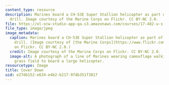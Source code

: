 ```yaml
---
content_type: resource
description: Marines board a CH-53E Super Stallion helicopter as part of a training
  drill. Image courtesy of the Marine Corps on Flickr. CC BY-NC 2.0.
file: https://ol-ocw-studio-app-qa.s3.amazonaws.com/courses/17-482-u-s-military-power-spring-2015/e27db152e634e4b2b21797db351f3817_17-482s15.jpg
file_type: image/jpeg
image_metadata:
  caption: Marines board a CH-53E Super Stallion helicopter as part of a training
    drill. (Image courtesy of [the Marine Corps](https://www.flickr.com/photos/marine_corps/20686449185/)
    on Flickr. CC BY-NC 2.0.)
  credit: Image courtesy of the Marine Corps on Flickr. CC BY-NC 2.0.
  image-alt: A photograph of a line of Marines wearing camouflage walking across a
    grass field to board a large helicopter.
resourcetype: Image
title: Cover Down
uid: e27db152-e634-e4b2-b217-97db351f3817
---
```

